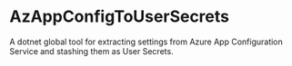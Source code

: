 # AzAppConfigToUserSecrets
A dotnet global tool for extracting settings from Azure App Configuration Service and stashing them as User Secrets.
